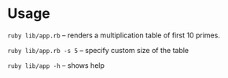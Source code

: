 # Usage

`ruby lib/app.rb` – renders a multiplication table of first 10 primes.

`ruby lib/app.rb -s 5` – specify custom size of the table

`ruby lib/app -h` – shows help
